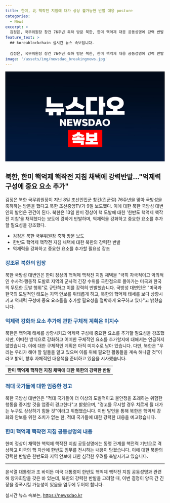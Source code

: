 ```yaml
---
title: 한미, 北 핵작전 지침에 대가 상상 불가능한 반발 대응 posture
categories:
  - News
excerpt: >
  김정은, 국무위원장 창건 76주년 축하 방문 북한, 한미 핵억제 대응 공동성명에 강력 반발 도발 행위 강력 규탄, 억제력 구성 강화 요구 구체적 방안은 미밝히지만, 경고 무시시 치를 대가 북한은 어떻게 핵 억제 태세를 상향하고 어떤 요소를 추가할지에 대해 구체적으로 언급하지 않았지만, 미국과 한국의 도발적 행위에 대해 강하게 규탄하고, 경고를 무시할 경우 치를 대가가 있을 것이라고 강력히 경고하며 발언을 이어가고 있다.
feature_text: >
  ## koreablockchain 실시간 뉴스 속보입니다.

  김정은, 국무위원장 창건 76주년 축하 방문 북한, 한미 핵억제 대응 공동성명에 강력 반발 도발 행위 강력 규탄, 억제력 구성 강화 요구 구체적 방안은 미밝히지만, 경고 무시시 치를 대가 북한은 어떻게 핵 억제 태세를 상향하고 어떤 요소를 추가할지에 대해 구체적으로 언급하지 않았지만, 미국과 한국의 도발적 행위에 대해 강하게 규탄하고, 경고를 무시할 경우 치를 대가가 있을 것이라고 강력히 경고하며 발언을 이어가고 있다.
image: '/assets/img/newsdao_breakingnews.jpg'
---
```


<p><img src="/assets/img/newsdao_breakingnews.jpg" alt="koreablockchain 속보" /></p>

<h2 data-ke-size="size26">북한, 한미 핵억제 핵작전 지침 채택에 강력반발…"억제력 구성에 중요 요소 추가"</h2>

<p data-ke-size="size16">김정은 북한 국무위원장이 지난 8일 조선인민군 창건(건군절) 76주년을 맞아 국방성을 축하하는 방문을 했다고 북한 조선중앙TV가 9일 보도했다. 이에 대한 북한 국방성 대변인의 발언은 관건이 된다. 북한은 13일 한미 정상이 핵 도발에 대한 '한반도 핵억제 핵작전 지침'을 채택했다는 보도에 강하게 반발하며, 억제력을 강화하고 중요한 요소를 추가할 필요성을 강조했다.</p>

<ul>
    <li>김정은 북한 국무위원장 축하 방문 보도</li>
    <li>한반도 핵억제 핵작전 지침 채택에 대한 북한의 강력한 반발</li>
    <li>억제력을 강화하고 중요한 요소를 추가할 필요성 강조</li>
</ul>

<h3><b><span style="color: #1a5490;">강조된 북한의 입장</span></b></h3>

<p data-ke-size="size16">북한 국방성 대변인은 한미 정상의 핵억제 핵작전 지침 채택을 "극히 자극적이고 악의적인 수사적·행동적 도발로 지역의 군사적 긴장 수위를 극한점으로 몰아가는 미국과 한국의 무모한 도발 행위"로 규탄하고 이를 강력히 반발했습니다. 국방성 대변인은 "미국과 한국의 도발적인 태도는 지역 안보를 위태롭게 하고, 북한의 핵억제 태세를 보다 상향시키고 억제력 구성에 중요 요소들을 추가할 필요성을 절박하게 요구하고 있다"고 밝혔습니다.</p>

<h3><b><span style="color: #1a5490;">억제력 강화와 요소 추가에 관한 구체적 계획은 미지수</span></b></h3>

<p data-ke-size="size16">북한은 핵억제 태세를 상향시키고 억제력 구성에 중요한 요소를 추가할 필요성을 강조했지만, 어떠한 방식으로 강화하고 어떠한 구체적인 요소를 추가할지에 대해서는 언급하지 않았습니다. 이에 대한 구체적인 계획은 아직 미지수로 남아 있습니다. 다만, 북한은 "우리는 우리가 해야 할 일들을 알고 있으며 이를 위해 필요한 활동들을 계속 해나갈 것"이라고 밝혀, 향후 자체적인 대응책을 준비하고 있음을 시사했습니다.</p>

<table>
    <tr>
        <td style="text-align: center; height: 17px;"><b>한미 핵억제 핵작전 지침 채택에 대한 북한의 강력한 반발</b></td>
    </tr>
</table>

<h3><b><span style="color: #1a5490;">적대 국가들에 대한 엄중한 경고</span></b></h3>

<p data-ke-size="size16">북한 국방성 대변인은 "적대 국가들이 더 이상의 도발적이고 불안정을 초래하는 위험한 행동을 중지할 것을 엄중히 경고한다"고 밝혔으며, "경고를 무시할 경우 치르게 될 대가는 누구도 상상하기 힘들 것"이라고 위협했습니다. 이번 발언을 통해 북한은 핵억제 강화와 안보를 위한 조치가 없는 한, 적대 국가들에 대한 강력한 대응을 예고했습니다.</p>

<h3><b><span style="color: #1a5490;">한미 핵억제 핵작전 지침 공동성명의 내용</span></b></h3>

<p data-ke-size="size16">한미 정상이 채택한 핵억제 핵작전 지침 공동성명에는 동맹 관계를 핵전력 기반으로 격상하고 미국의 핵 자산에 한반도 임무를 전시하는 내용이 담겼습니다. 이에 대한 북한의 강력한 반발은 한반도와 지역 안보에 대한 심각한 우려를 촉발시키고 있습니다.</p>

<hr>

<p data-ke-size="size16">윤석열 대통령과 조 바이든 미국 대통령이 한반도 핵억제 핵작전 지침 공동성명과 관련해 양자회담을 갖은 바 있는데, 북한의 강력한 반발을 고려할 때, 이번 결정이 양국 간 긴장을 증폭시킬 가능성이 있음을 염두에 두어야 합니다.</p>
실시간 뉴스 속보는, <a href="https://newsdao.kr" rel="dofollow">https://newsdao.kr</a>


